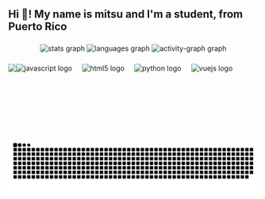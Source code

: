 <br clear="both">

<h2 align="left">Hi 👋! My name is mitsu and I'm a student, from Puerto Rico</h2>

###

<div align="center">
  <img src="https://github-readme-stats.vercel.app/api?username=miitsuo&hide_title=false&hide_rank=false&show_icons=true&include_all_commits=true&count_private=true&disable_animations=false&theme=github_dark&locale=en&hide_border=false" height="150" alt="stats graph"  />
  <img src="https://github-readme-stats.vercel.app/api/top-langs?username=miitsuo&locale=en&hide_title=false&layout=compact&card_width=320&langs_count=5&theme=github_dark&hide_border=false" height="150" alt="languages graph"  />
  <img src="https://github-readme-activity-graph.vercel.app/graph?username=miitsuo&theme=github-dark" height="150" alt="activity-graph graph"  />
</div>

###

<img align="left" height="150" src="https://avatars.githubusercontent.com/u/160189530?s=400&u=31a18b07c1572d2313c9f81469a3dff40335b342&v=4"  />

###

<div align="left">
  <img src="https://cdn.jsdelivr.net/gh/devicons/devicon/icons/javascript/javascript-original.svg" height="30" alt="javascript logo"  />
  <img width="12" />
  <img src="https://cdn.jsdelivr.net/gh/devicons/devicon/icons/html5/html5-original.svg" height="30" alt="html5 logo"  />
  <img width="12" />
  <img src="https://cdn.jsdelivr.net/gh/devicons/devicon/icons/python/python-original.svg" height="30" alt="python logo"  />
  <img width="12" />
  <img src="https://cdn.jsdelivr.net/gh/devicons/devicon/icons/vuejs/vuejs-original.svg" height="30" alt="vuejs logo"  />
</div>

###

<img src="https://raw.githubusercontent.com/miitsuo/miitsuo/output/snake.svg" alt="Snake animation" />

###
